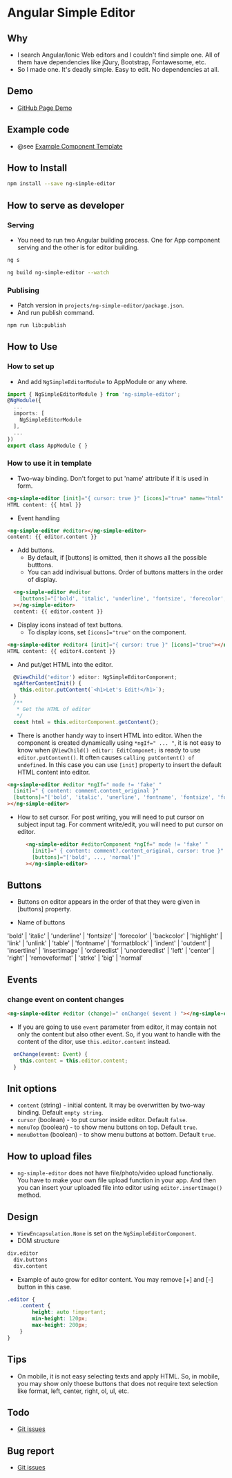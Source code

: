 # Angular Simple Editor

## Why

* I search Angular/Ionic Web editors and I couldn't find simple one. All of them have dependencies like jQury, Bootstrap, Fontawesome, etc.
* So I made one. It's deadly simple. Easy to edit. No dependencies at all.

## Demo

* [GitHub Page Demo](https://thruthesky.github.io/ng-simple-editor/)

## Example code

* @see [Example Component Template](https://github.com/thruthesky/ng-simple-editor/blob/master/src/app/app.component.html)

## How to Install

```` sh
npm install --save ng-simple-editor
````

## How to serve as developer

### Serving

* You need to run two Angular building process. One for App component serving and the other is for editor building.

```` sh
ng s
````

```` sh
ng build ng-simple-editor --watch
````

### Publising

* Patch version in `projects/ng-simple-editor/package.json`.
* And run publish command.

```` sh
npm run lib:publish
````

## How to Use

### How to set up

* And add `NgSimpleEditorModule` to AppModule or any where.

```` typescript
import { NgSimpleEditorModule } from 'ng-simple-editor';
@NgModule({
  ...
  imports: [
    NgSimpleEditorModule
  ],
  ...
})
export class AppModule { }
````

### How to use it in template

* Two-way binding. Don't forget to put 'name' attribute if it is used in form.

````html
<ng-simple-editor [init]="{ cursor: true }" [icons]="true" name="html" [(html)]=" html "></ng-simple-editor>
HTML content: {{ html }}
````

* Event handling

```` html
<ng-simple-editor #editor></ng-simple-editor>
content: {{ editor.content }}
````

* Add buttons.
  * By default, if [buttons] is omitted, then it shows all the possible butttons.
  * You can add indivisual buttons. Order of buttons matters in the order of display.

```` html
  <ng-simple-editor #editor
    [buttons]="['bold', 'italic', 'underline', 'fontsize', 'forecolor', 'backcolor', 'highlight', 'link', 'unink', 'table', 'formatblock', 'insertline', 'insertimage', 'orderedlist', 'unorderedlist', 'left', 'center', 'removeformat', 'strike', 'big', 'normal']"
  ></ng-simple-editor>
  content: {{ editor.content }}
````

* Display icons instead of text buttons.
  * To display icons, set `[icons]="true"` on the component.

```` html
<ng-simple-editor #editor4 [init]="{ cursor: true }" [icons]="true"></ng-simple-editor>
HTML content: {{ editor4.content }}
````

* And put/get HTML into the editor.

```` typescript
  @ViewChild('editor') editor: NgSimpleEditorComponent;
  ngAfterContentInit() {
    this.editor.putContent(`<h1>Let's Edit!</h1>`);
  }
  /**
   * Get the HTML of editor
   */
  const html = this.editorComponent.getContent();
````

* There is another handy way to insert HTML into editor.
  When the component is created dynamically using `*ngIf=" ... "`, it is not easy to know when `@ViewChild() editor: EditComponet;` is ready to use `editor.putContent()`. It often causes `calling putContent() of undefined`. In this case you can use `[init]` property to insert the default HTML content into editor.

```` html
<ng-simple-editor #editor *ngIf=" mode != 'fake' "
  [init]=" { content: comment.content_original }"
  [buttons]="['bold', 'italic', 'unerline', 'fontname', 'fontsize', 'forecolor', 'backcolor', 'highlight', 'link', 'unink', 'table', 'formatblock', 'insertline', 'insertimage', 'orderedlist', 'unorderedlist', 'left', 'center', 'right', 'removeformat', 'strike', 'big', 'normal']"
></ng-simple-editor>
````

* How to set cursor.
  For post writing, you will need to put cursor on subject input tag.
  For comment write/edit, you will need to put cursor on editor.

```` html
      <ng-simple-editor #editorComponent *ngIf=" mode != 'fake' "
        [init]=" { content: comment?.content_original, cursor: true }"
        [buttons]="['bold', ..., 'normal']"
      ></ng-simple-editor>
````

## Buttons

* Buttons on editor appears in the order of that they were given in [buttons] property.

* Name of buttons

'bold' | 'italic' | 'underline' | 'fontsize' | 'forecolor' | 'backcolor'
  | 'highlight' | 'link' | 'unlink' | 'table' | 'fontname' | 'formatblock' | 'indent' | 'outdent'
  | 'insertline' | 'insertimage' | 'orderedlist' | 'unorderedlist' | 'left' | 'center' | 'right'
  | 'removeformat' | 'strke' | 'big' | 'normal'

## Events

### change event on content changes

```` html
<ng-simple-editor #editor (change)=" onChange( $event ) "></ng-simple-editor>
````

* If you are going to use `event` parameter from editor, it may contain not only the content but also other event. So, if you want to handle with the content of the ditor, use `this.editor.content` instead.

```` typescript
  onChange(event: Event) {
    this.content = this.editor.content;
  }
````

## Init options

* `content` (string) - initial content. It may be overwritten by two-way binding. Default `empty string`.
* `cursor` (boolean) - to put cursor inside editor. Default `false`.
* `menuTop` (boolean) - to show menu buttons on top. Default `true`.
* `menuBottom` (boolean) - to show menu buttons at bottom. Default `true`.

## How to upload files

* `ng-simple-editor` does not have file/photo/video upload functionaliy. You have to make your own file upload function in your app. And then you can insert your uploaded file into editor using `editor.insertImage()` method.

## Design

* `ViewEncapsulation.None` is set on the `NgSimpleEditorComponent`.
* DOM structure

```` html
div.editor
  div.buttons
  div.content
````

* Example of auto grow for editor content. You may remove [+] and [-] button in this case.

```` css
.editor {
    .content {
        height: auto !important;
        min-height: 120px;
        max-height: 200px;
    }
}
````

## Tips

* On mobile, it is not easy selecting texts and apply HTML. So, in mobile, you may show only thoese buttons that does not require text selection like format, left, center, right, ol, ul, etc.

## Todo

* [Git issues](https://github.com/thruthesky/ng-simple-editor/issues)

## Bug report

* [Git issues](https://github.com/thruthesky/ng-simple-editor/issues)
